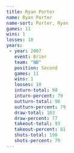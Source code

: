 ```yaml
---
title: Ryan Porter
name: Ryan Porter
name-sort: Porter, Ryan
games: 11
wins: 1
losses: 10
years:
 - year: 2007
   event: Brier
   team: "NB"
   position: Second
   games: 11
   wins: 1
   losses: 10
   inturn-total: 98
   inturn-percent: 79
   outturn-total: 98
   outturn-percent: 79
   draw-total: 103
   draw-percent: 77
   takeout-total: 93
   takeout-percent: 81
   shots-total: 196
   shots-percent: 79
---
```


